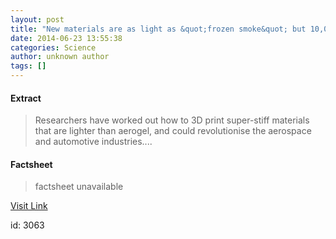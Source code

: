```yaml
---
layout: post
title: "New materials are as light as &quot;frozen smoke&quot; but 10,000 times stiffer"
date: 2014-06-23 13:55:38
categories: Science
author: unknown author
tags: []
---
```



#### Extract
>Researchers have worked out how to 3D print super-stiff materials that are lighter than aerogel, and could revolutionise the aerospace and automotive industries....

#### Factsheet
>factsheet unavailable

[Visit Link](http://feeds.sciencealert.com.au/~r/sciencealert-latestnews/~3/DThyvGXwJ5Q/20142306-25723.html)

id:    3063


